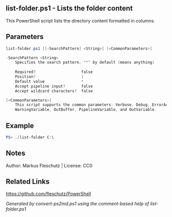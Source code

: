 ## list-folder.ps1 - Lists the folder content

This PowerShell script lists the directory content formatted in columns.

## Parameters
```powershell
list-folder.ps1 [[-SearchPattern] <String>] [<CommonParameters>]

-SearchPattern <String>
    Specifies the search pattern, "*" by default (means anything)
    
    Required?                    false
    Position?                    1
    Default value                *
    Accept pipeline input?       false
    Accept wildcard characters?  false

[<CommonParameters>]
    This script supports the common parameters: Verbose, Debug, ErrorAction, ErrorVariable, WarningAction, 
    WarningVariable, OutBuffer, PipelineVariable, and OutVariable.
```

## Example
```powershell
PS> ./list-folder C:\

```

## Notes
Author: Markus Fleschutz | License: CC0

## Related Links
https://github.com/fleschutz/PowerShell

*Generated by convert-ps2md.ps1 using the comment-based help of list-folder.ps1*
